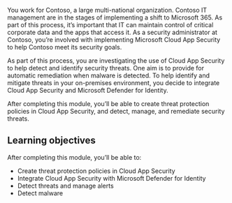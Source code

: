 You work for Contoso, a large multi-national organization. Contoso IT management are in the stages of implementing a shift to Microsoft 365. As part of this process, it’s important that IT can maintain control of critical corporate data and the apps that access it. As a security administrator at Contoso, you’re involved with implementing Microsoft Cloud App Security to help Contoso meet its security goals.

As part of this process, you are investigating the use of Cloud App Security to help detect and identify security threats. One aim is to provide for automatic remediation when malware is detected. To help identify and mitigate threats in your on-premises environment, you decide to integrate Cloud App Security and Microsoft Defender for Identity.

After completing this module, you’ll be able to create threat protection policies in Cloud App Security, and detect, manage, and remediate security threats.

## Learning objectives

After completing this module, you’ll be able to:

- Create threat protection policies in Cloud App Security
- Integrate Cloud App Security with Microsoft Defender for Identity
- Detect threats and manage alerts
- Detect malware
